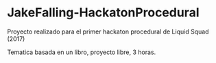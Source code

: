 # JakeFalling-HackatonProcedural

Proyecto realizado para el primer hackaton procedural de Liquid Squad (2017)

Tematica basada en un libro, proyecto libre, 3 horas.
